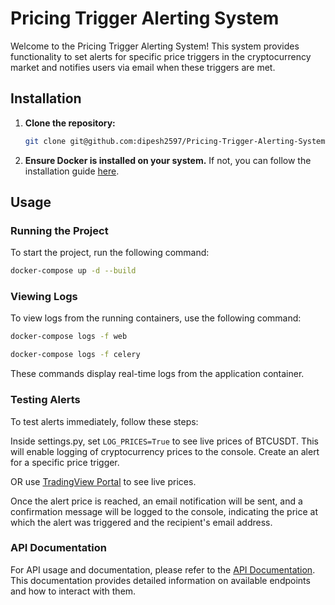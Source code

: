 # Pricing Trigger Alerting System

Welcome to the Pricing Trigger Alerting System! This system provides functionality to set alerts for specific price triggers in the cryptocurrency market and notifies users via email when these triggers are met.

## Installation

1. **Clone the repository:**
    ```bash
    git clone git@github.com:dipesh2597/Pricing-Trigger-Alerting-System.git
    ```

2. **Ensure Docker is installed on your system.** If not, you can follow the installation guide [here](https://docs.docker.com/desktop/install/mac-install/).

## Usage

### Running the Project

To start the project, run the following command:
```bash
docker-compose up -d --build
```

### Viewing Logs
To view logs from the running containers, use the following command:
```bash
docker-compose logs -f web
```

```bash
docker-compose logs -f celery
```

These commands display real-time logs from the application container.

### Testing Alerts
To test alerts immediately, follow these steps:

Inside settings.py, set `LOG_PRICES=True` to see live prices of BTCUSDT. This will enable logging of cryptocurrency prices to the console.
Create an alert for a specific price trigger.

OR use [TradingView Portal](https://in.tradingview.com/symbols/BTCUSDT/) to see live prices.

Once the alert price is reached, an email notification will be sent, and a confirmation message will be logged to the console, indicating the price at which the alert was triggered and the recipient's email address.

### API Documentation
For API usage and documentation, please refer to the [API Documentation](https://documenter.getpostman.com/view/32891689/2s9YyzdyFz#intro). This documentation provides detailed information on available endpoints and how to interact with them.